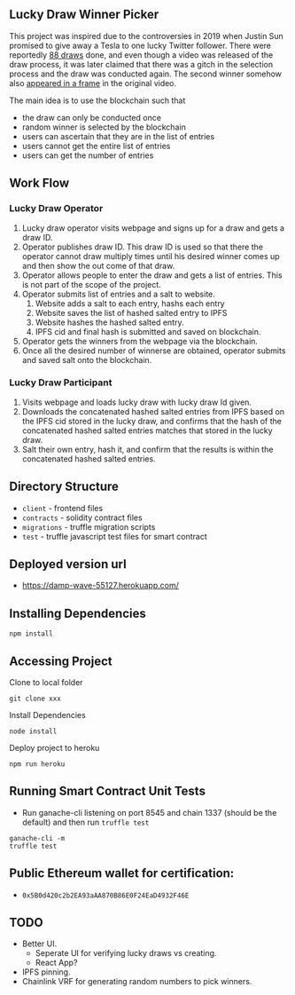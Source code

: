 ## Lucky Draw Winner Picker
This project was inspired due to the controversies in 2019 when Justin Sun promised to give away a Tesla to one lucky Twitter follower. There were reportedly [88 draws][1] done, and even though a video was released of the draw process, it was later claimed that there was a gitch in the selection process and the draw was conducted again. The second winner somehow also [appeared in a frame][2] in the original video. 

[1]: https://twitter.com/CryptoJohnGalt/status/1111146257203056640?s=20
[2]: https://twitter.com/CryptoJohnGalt/status/1111146265100853248?s=20

The main idea is to use the blockchain such that
* the draw can only be conducted once
* random winner is selected by the blockchain
* users can ascertain that they are in the list of entries
* users cannot get the entire list of entries
* users can get the number of entries

## Work Flow
### Lucky Draw Operator
1. Lucky draw operator visits webpage and signs up for a draw and gets a draw ID.
2. Operator publishes draw ID. This draw ID is used so that there the operator cannot draw multiply times until his desired winner comes up and then show the out come of that draw.
3. Operator allows people to enter the draw and gets a list of entries. This is not part of the scope of the project.
4. Operator submits list of entries and a salt to website.
   1. Website adds a salt to each entry, hashs each entry
   2. Website saves the list of hashed salted entry to IPFS
   3. Website hashes the hashed salted entry.
   4. IPFS cid and final hash is submitted and saved on blockchain.
5. Operator gets the winners from the webpage via the blockchain.
6. Once all the desired number of winnerse are obtained, operator submits and saved salt onto the blockchain.

### Lucky Draw Participant
1. Visits webpage and loads lucky draw with lucky draw Id given.
2. Downloads the concatenated hashed salted entries from IPFS based on the IPFS cid stored in the lucky draw, and confirms that the hash of the concatenated hashed salted entries matches that stored in the lucky draw.
3. Salt their own entry, hash it, and confirm that the results is within the concatenated hashed salted entries.

## Directory Structure
* `client` - frontend files
* `contracts` - solidity contract files
* `migrations` - truffle migration scripts
* `test` - truffle javascript test files for smart contract

## Deployed version url
* [https://damp-wave-55127.herokuapp.com/ ](https://damp-wave-55127.herokuapp.com)

## Installing Dependencies
```
npm install
``` 
## Accessing Project
Clone to local folder
```
git clone xxx
```
Install Dependencies
```
node install
```
Deploy project to heroku
```
npm run heroku
```
## Running Smart Contract Unit Tests
* Run ganache-cli listening on port 8545 and chain 1337 (should be the default) and then run `truffle test`
```
ganache-cli -m
truffle test
```
## Public Ethereum wallet for certification:
* `0x5B0d420c2b2EA93aAA870B86E0F24EaD4932F46E`

## TODO
* Better UI. 
  * Seperate UI for verifying lucky draws vs creating.
  * React App?
* IPFS pinning.
* Chainlink VRF for generating random numbers to pick winners. 


